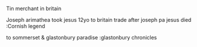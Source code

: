 Tin merchant in britain

Joseph arimathea took jesus 12yo to britain trade after joseph pa jesus died
:Cornish legend

to sommerset & glastonbury paradise
:glastonbury chronicles